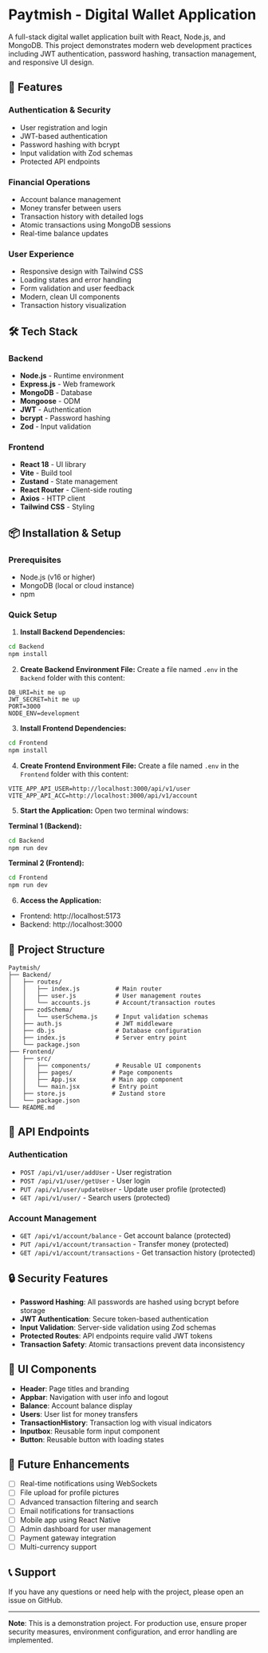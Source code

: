 # Paytmish - Digital Wallet Application

A full-stack digital wallet application built with React, Node.js, and MongoDB. This project demonstrates modern web development practices including JWT authentication, password hashing, transaction management, and responsive UI design.

## 🚀 Features

### Authentication & Security

- User registration and login
- JWT-based authentication
- Password hashing with bcrypt
- Input validation with Zod schemas
- Protected API endpoints

### Financial Operations

- Account balance management
- Money transfer between users
- Transaction history with detailed logs
- Atomic transactions using MongoDB sessions
- Real-time balance updates

### User Experience

- Responsive design with Tailwind CSS
- Loading states and error handling
- Form validation and user feedback
- Modern, clean UI components
- Transaction history visualization

## 🛠️ Tech Stack

### Backend

- **Node.js** - Runtime environment
- **Express.js** - Web framework
- **MongoDB** - Database
- **Mongoose** - ODM
- **JWT** - Authentication
- **bcrypt** - Password hashing
- **Zod** - Input validation

### Frontend

- **React 18** - UI library
- **Vite** - Build tool
- **Zustand** - State management
- **React Router** - Client-side routing
- **Axios** - HTTP client
- **Tailwind CSS** - Styling

## 📦 Installation & Setup

### Prerequisites

- Node.js (v16 or higher)
- MongoDB (local or cloud instance)
- npm

### Quick Setup

1. **Install Backend Dependencies:**

```bash
cd Backend
npm install
```

2. **Create Backend Environment File:**
   Create a file named `.env` in the `Backend` folder with this content:

```env
DB_URI=hit me up
JWT_SECRET=hit me up
PORT=3000
NODE_ENV=development
```

3. **Install Frontend Dependencies:**

```bash
cd Frontend
npm install
```

4. **Create Frontend Environment File:**
   Create a file named `.env` in the `Frontend` folder with this content:

```env
VITE_APP_API_USER=http://localhost:3000/api/v1/user
VITE_APP_API_ACC=http://localhost:3000/api/v1/account
```

5. **Start the Application:**
   Open two terminal windows:

**Terminal 1 (Backend):**

```bash
cd Backend
npm run dev
```

**Terminal 2 (Frontend):**

```bash
cd Frontend
npm run dev
```

6. **Access the Application:**

- Frontend: http://localhost:5173
- Backend: http://localhost:3000

## 📁 Project Structure

```
Paytmish/
├── Backend/
│   ├── routes/
│   │   ├── index.js          # Main router
│   │   ├── user.js           # User management routes
│   │   └── accounts.js       # Account/transaction routes
│   ├── zodSchema/
│   │   └── userSchema.js     # Input validation schemas
│   ├── auth.js               # JWT middleware
│   ├── db.js                 # Database configuration
│   ├── index.js              # Server entry point
│   └── package.json
├── Frontend/
│   ├── src/
│   │   ├── components/       # Reusable UI components
│   │   ├── pages/           # Page components
│   │   ├── App.jsx          # Main app component
│   │   └── main.jsx         # Entry point
│   ├── store.js             # Zustand store
│   └── package.json
└── README.md
```

## 🔧 API Endpoints

### Authentication

- `POST /api/v1/user/addUser` - User registration
- `POST /api/v1/user/getUser` - User login
- `PUT /api/v1/user/updateUser` - Update user profile (protected)
- `GET /api/v1/user/` - Search users (protected)

### Account Management

- `GET /api/v1/account/balance` - Get account balance (protected)
- `PUT /api/v1/account/transaction` - Transfer money (protected)
- `GET /api/v1/account/transactions` - Get transaction history (protected)

## 🔒 Security Features

- **Password Hashing**: All passwords are hashed using bcrypt before storage
- **JWT Authentication**: Secure token-based authentication
- **Input Validation**: Server-side validation using Zod schemas
- **Protected Routes**: API endpoints require valid JWT tokens
- **Transaction Safety**: Atomic transactions prevent data inconsistency

## 🎨 UI Components

- **Header**: Page titles and branding
- **Appbar**: Navigation with user info and logout
- **Balance**: Account balance display
- **Users**: User list for money transfers
- **TransactionHistory**: Transaction log with visual indicators
- **Inputbox**: Reusable form input component
- **Button**: Reusable button with loading states

## 🎯 Future Enhancements

- [ ] Real-time notifications using WebSockets
- [ ] File upload for profile pictures
- [ ] Advanced transaction filtering and search
- [ ] Email notifications for transactions
- [ ] Mobile app using React Native
- [ ] Admin dashboard for user management
- [ ] Payment gateway integration
- [ ] Multi-currency support

## 📞 Support

If you have any questions or need help with the project, please open an issue on GitHub.

---

**Note**: This is a demonstration project. For production use, ensure proper security measures, environment configuration, and error handling are implemented.
